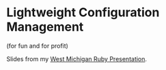 Lightweight Configuration Management
====================================

(for fun and for profit)

Slides from my [West Michigan Ruby Presentation](http://www.meetup.com/mi-ruby/events/123047932/).



